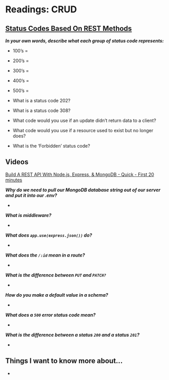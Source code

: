 # Readings: CRUD

## [Status Codes Based On REST Methods](https://www.moesif.com/blog/technical/api-design/Which-HTTP-Status-Code-To-Use-For-Every-CRUD-App/)

***In your own words, describe what each group of status code represents:***

* 100’s =


* 200’s =


* 300’s =


* 400’s =


* 500’s =


* What is a status code 202?


* What is a status code 308?


* What code would you use if an update didn’t return data to a client?


* What code would you use if a resource used to exist but no longer does?


* What is the ‘Forbidden’ status code?

## Videos

[Build A REST API With Node.js, Express, & MongoDB - Quick - First 20 minutes](https://www.youtube.com/channel/UCFbNIlppjAuEX4znoulh0Cw)

***Why do we need to pull our MongoDB database string out of our server and put it into our .env?***


* 

***What is middleware?***

* 

***What does `app.use(express.json())` do?***

* 

***What does the `/:id` mean in a route?***

* 

***What is the difference between `PUT` and `PATCH?`***

* 

***How do you make a default value in a schema?***

* 

***What does a `500` error status code mean?***

* 

***What is the difference between a status `200` and a status `201`?***

* 

## Things I want to know more about...

* 

